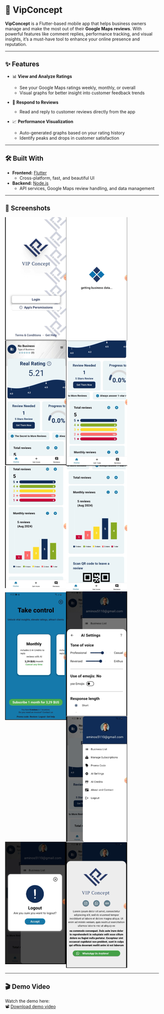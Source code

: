 # 📱 VipConcept

**VipConcept** is a Flutter-based mobile app that helps business owners manage and make the most out of their **Google Maps reviews**. With powerful features like comment replies, performance tracking, and visual insights, it’s a must-have tool to enhance your online presence and reputation.

---

## ✨ Features

- 📊 **View and Analyze Ratings**
  - See your Google Maps ratings weekly, monthly, or overall
  - Visual graphs for better insight into customer feedback trends

- 💬 **Respond to Reviews**
  - Read and reply to customer reviews directly from the app

- 📈 **Performance Visualization**
  - Auto-generated graphs based on your rating history
  - Identify peaks and drops in customer satisfaction

---

## 🛠️ Built With

- **Frontend:** [Flutter](https://flutter.dev/)  
  - Cross-platform, fast, and beautiful UI
- **Backend:** [Node.js](https://nodejs.org/)  
  - API services, Google Maps review handling, and data management

---

## 📸 Screenshots

<img src="lib/core/assets/screenshots/page1.png" align="left" width="200px" alt="">
<img src="lib/core/assets/screenshots/page2.png" align="left" width="200px" alt="">
<img src="lib/core/assets/screenshots/page3.png" align="left" width="200px" alt="">
<img src="lib/core/assets/screenshots/page4.png"  align="left" width="200px" alt="">
<img src="lib/core/assets/screenshots/page5.png" align="left" width="200px" alt="">
<img src="lib/core/assets/screenshots/page6.png" align="left" width="200px" alt="">
<img src="lib/core/assets/screenshots/page7.png" align="left" width="200px" alt="">
<img src="lib/core/assets/screenshots/page8.png" align="left" width="200px" alt="">
<img src="lib/core/assets/screenshots/page9.png" align="left" width="200px" alt="">
<img src="lib/core/assets/screenshots/page12.png" align="left" width="200px" alt="">
<img src="lib/core/assets/screenshots/page11.png"  width="200px" alt="">

---

## 🎬 Demo Video

Watch the demo here:  
📽 [Download demo video](lib\core\assets\demo\VipConceptAppDemoVideo.mp4)
